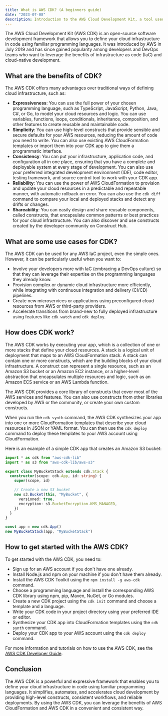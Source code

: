 ```yaml
---
title: What is AWS CDK? (A beginners guide)
date: "2023-07-08"
description: Introduction to the AWS Cloud Development Kit, a tool used to create cloud infrastructure though code.
---
```


The AWS Cloud Development Kit (AWS CDK) is an open-source software development framework that allows you to define your cloud infrastructure in code using familiar programming languages. It was introduced by AWS in July 2019 and has since gained popularity among developers and DevOps teams who want to leverage the benefits of infrastructure as code (IaC) and cloud-native development.

## What are the benefits of CDK?

The AWS CDK offers many advantages over traditional ways of defining cloud infrastructure, such as:

- **Expressiveness**: You can use the full power of your chosen programming language, such as TypeScript, JavaScript, Python, Java, C#, or Go, to model your cloud resources and logic. You can use variables, functions, loops, conditionals, inheritance, composition, and other features to create reusable and maintainable code.
- **Simplicity**: You can use high-level constructs that provide sensible and secure defaults for your AWS resources, reducing the amount of code you need to write. You can also use existing AWS CloudFormation templates or import them into your CDK app to give them a programmatic interface.
- **Consistency**: You can put your infrastructure, application code, and configuration all in one place, ensuring that you have a complete and deployable system at every stage of development. You can also use your preferred integrated development environment (IDE), code editor, testing framework, and source control tool to work with your CDK app.
- **Reliability**: You can use the power of AWS CloudFormation to provision and update your cloud resources in a predictable and repeatable manner, with automatic rollback on error. You can also use the `cdk diff` command to compare your local and deployed stacks and detect any drifts or changes.
- **Shareability**: You can easily design and share reusable components, called constructs, that encapsulate common patterns or best practices for your cloud infrastructure. You can also discover and use constructs created by the developer community on Construct Hub.

## What are some use cases for CDK?

The AWS CDK can be used for any AWS IaC project, even the simple ones. However, it can be particularly useful when you want to:

- Involve your developers more with IaC (embracing a DevOps culture) so that they can leverage their expertise on the programming languages they already know.
- Provision complex or dynamic cloud infrastructure more efficiently, while integrating with continuous integration and delivery (CI/CD) pipelines.
- Create new microservices or applications using preconfigured cloud resources from AWS or third-party providers.
- Accelerate transitions from brand-new to fully deployed infrastructure using features like `cdk watch` and `cdk deploy`.

## How does CDK work?

The AWS CDK works by executing your app, which is a collection of one or more stacks that define your cloud resources. A stack is a logical unit of deployment that maps to an AWS CloudFormation stack. A stack can contain one or more constructs, which are the building blocks of your cloud infrastructure. A construct can represent a single resource, such as an Amazon S3 bucket or an Amazon EC2 instance, or a higher-level abstraction that encapsulates multiple resources and logic, such as an Amazon ECS service or an AWS Lambda function.

The AWS CDK provides a core library of constructs that cover most of the AWS services and features. You can also use constructs from other libraries developed by AWS or the community, or create your own custom constructs.

When you run the `cdk synth` command, the AWS CDK synthesizes your app into one or more CloudFormation templates that describe your cloud resources in JSON or YAML format. You can then use the `cdk deploy` command to deploy these templates to your AWS account using CloudFormation.

Here is an example of a simple CDK app that creates an Amazon S3 bucket:

```typescript
import * as cdk from "aws-cdk-lib"
import * as s3 from "aws-cdk-lib/aws-s3"

export class MyBucketStack extends cdk.Stack {
  constructor(scope: cdk.App, id: string) {
    super(scope, id)

    // Create a new S3 bucket
    new s3.Bucket(this, "MyBucket", {
      versioned: true,
      encryption: s3.BucketEncryption.KMS_MANAGED,
    })
  }
}

const app = new cdk.App()
new MyBucketStack(app, "MyBucketStack")
```

## How to get started with the AWS CDK?

To get started with the AWS CDK, you need to:

- Sign up for an AWS account if you don't have one already.
- Install Node.js and npm on your machine if you don't have them already.
- Install the AWS CDK Toolkit using the `npm install -g aws-cdk` command.
- Choose a programming language and install the corresponding AWS CDK library using npm, pip, Maven, NuGet, or Go modules.
- Create a new CDK project using the `cdk init` command and choose a template and a language.
- Write your CDK code in your project directory using your preferred IDE or editor.
- Synthesize your CDK app into CloudFormation templates using the `cdk synth` command.
- Deploy your CDK app to your AWS account using the `cdk deploy` command.

For more information and tutorials on how to use the AWS CDK, see the [AWS CDK Developer Guide](https://docs.aws.amazon.com/cdk/v2/guide/home.html).

## Conclusion

The AWS CDK is a powerful and expressive framework that enables you to define your cloud infrastructure in code using familiar programming languages. It simplifies, automates, and accelerates cloud development by providing high-level constructs, consistent workflows, and reliable deployments. By using the AWS CDK, you can leverage the benefits of AWS CloudFormation and AWS CDK in a convenient and consistent way.
